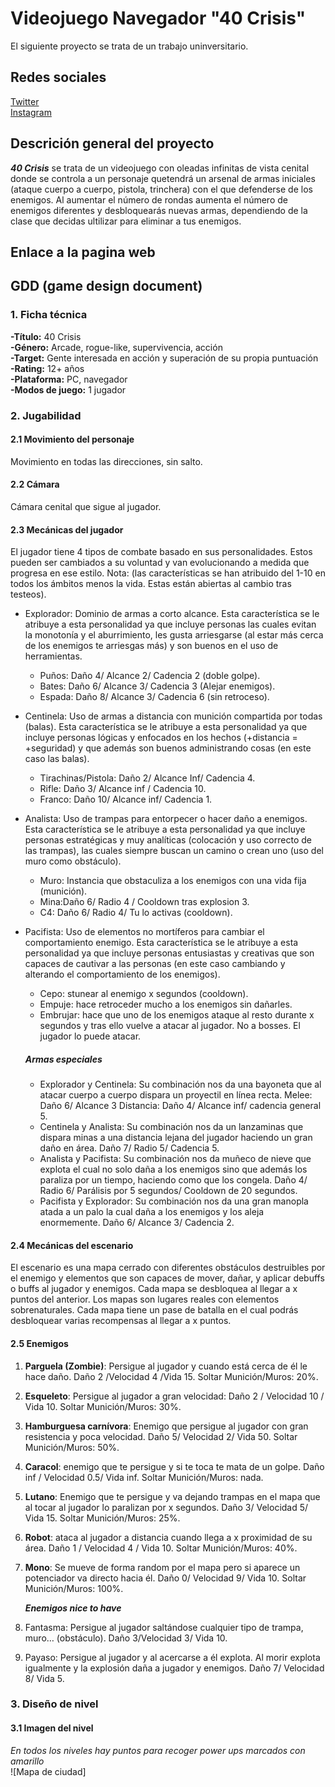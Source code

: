 # Videojuego Navegador "40 Crisis"


 El siguiente proyecto se trata de un trabajo uninversitario.

## Redes sociales

 [Twitter](https://x.com/Sombrereros_P?t=teBMrrU6sPUA7qscz4yFDQ&s=09)                                               
 [Instagram](https://www.instagram.com/sombrereros_production/)

## Descrición general del proyecto

 ***40 Crisis*** se trata de un videojuego con oleadas infinitas de vista cenital donde se controla a un personaje quetendrá un arsenal de armas iniciales (ataque cuerpo a cuerpo, pistola, trinchera) con el que defenderse de los enemigos. Al aumentar el número de rondas aumenta el número de enemigos diferentes y desbloquearás nuevas armas, dependiendo de la clase que decidas ultilizar para eliminar a tus enemigos.

## Enlace a la pagina web

## GDD (game design document)

### 1. Ficha técnica
**-Título:** 40 Crisis  
**-Género:** Arcade, rogue-like, supervivencia, acción  
**-Target:** Gente interesada en acción y superación de su propia puntuación  
**-Rating:** 12+ años  
**-Plataforma:** PC, navegador  
**-Modos de juego:** 1 jugador  

### 2. Jugabilidad
#### 2.1 Movimiento del personaje
 Movimiento en todas las direcciones, sin salto.
#### 2.2 Cámara 
 Cámara cenital que sigue al jugador.
#### 2.3 Mecánicas del jugador
El jugador tiene 4 tipos de combate basado en sus personalidades. Estos pueden ser cambiados a su voluntad y van evolucionando a medida que progresa en ese estilo. Nota: (las características se han atribuido del 1-10 en todos los ámbitos menos la vida. Estas están abiertas al cambio tras testeos).   
 - Explorador: Dominio de armas a corto alcance. Esta característica se le atribuye a esta personalidad ya que incluye personas las cuales evitan la monotonía y el aburrimiento, les gusta arriesgarse (al estar más cerca de los enemigos te arriesgas más) y son buenos en el uso de herramientas.
    - Puños: Daño 4/ Alcance 2/ Cadencia 2 (doble golpe).
    - Bates: Daño 6/ Alcance 3/ Cadencia 3 (Alejar enemigos).
    - Espada: Daño 8/ Alcance 3/ Cadencia 6 (sin retroceso).
 - Centinela: Uso de armas a distancia con munición compartida por todas (balas). Esta característica se le atribuye a esta personalidad ya que incluye personas lógicas y enfocados en los hechos (+distancia = +seguridad) y que además son buenos administrando cosas (en este caso las balas).
    - Tirachinas/Pistola: Daño 2/ Alcance  Inf/ Cadencia 4.
    - Rifle: Daño 3/ Alcance inf / Cadencia 10.
    - Franco: Daño 10/ Alcance inf/ Cadencia 1.
 - Analista: Uso de trampas para entorpecer o hacer daño a enemigos. Esta característica se le atribuye a esta personalidad ya que incluye personas estratégicas y muy analíticas (colocación y uso correcto de las trampas), las cuales siempre buscan un camino o crean uno (uso del muro como obstáculo).
    - Muro: Instancia que obstaculiza a los enemigos con una vida fija (munición).  
    - Mina:Daño 6/ Radio 4 / Cooldown tras explosion 3.
    - C4: Daño 6/ Radio 4/ Tu lo activas (cooldown).
 -  Pacifista: Uso de elementos no mortíferos para cambiar el comportamiento enemigo. Esta característica se le atribuye a esta personalidad ya que incluye personas entusiastas y creativas que son capaces de cautivar a las personas (en este caso cambiando y alterando el comportamiento de los enemigos).
    - Cepo: stunear al enemigo x segundos (cooldown).
    - Empuje: hace retroceder mucho a los enemigos sin dañarles.
    - Embrujar: hace que uno de los enemigos ataque al resto durante x segundos y tras ello vuelve a atacar al jugador. No a bosses. El jugador lo puede atacar.
  
    ##### ***Armas especiales***

    - Explorador y Centinela: Su combinación nos da una bayoneta que al atacar cuerpo a cuerpo dispara un proyectil en línea recta. Melee: Daño 6/ Alcance 3 Distancia: Daño 4/ Alcance inf/ cadencia general 5.  
    - Centinela y Analista: Su combinación nos da un lanzaminas que dispara minas a una distancia lejana del jugador haciendo un gran daño en área. Daño 7/ Radio 5/ Cadencia 5.
    - Analista y Pacifista: Su combinación nos da muñeco de nieve que explota el cual no solo daña a los enemigos sino que además los paraliza por un tiempo, haciendo como que los congela. Daño 4/ Radio 6/ Parálisis por 5 segundos/ Cooldown de 20 segundos.
    - Pacifista y Explorador: Su combinación nos da una gran manopla atada a un palo la cual daña a los enemigos y los aleja enormemente. Daño 6/ Alcance 3/ Cadencia 2.
 #### 2.4 Mecánicas del escenario
El escenario es una mapa cerrado con diferentes obstáculos destruibles por el enemigo y elementos que son capaces de mover, dañar, y aplicar debuffs o buffs al jugador y enemigos. Cada mapa se desbloquea al llegar a x puntos del anterior. Los mapas son lugares reales con elementos sobrenaturales. Cada mapa tiene un pase de batalla en el cual podrás desbloquear varias recompensas al llegar a x puntos.  
#### 2.5 Enemigos
1. **Parguela (Zombie)**: Persigue al jugador y cuando está cerca de él le hace daño. Daño 2 /Velocidad 4  /Vida 15.  Soltar Munición/Muros: 20%.
2. **Esqueleto**: Persigue al jugador a gran velocidad: Daño 2 / Velocidad 10 / Vida 10. Soltar Munición/Muros: 30%.
3. **Hamburguesa carnívora**: Enemigo que persigue al jugador con gran resistencia y poca velocidad. Daño 5/ Velocidad 2/ Vida 50. Soltar Munición/Muros: 50%.
4. **Caracol**: enemigo que te persigue y si te toca te mata de un golpe. Daño inf / Velocidad 0.5/ Vida inf. Soltar Munición/Muros: nada.
5. **Lutano**: Enemigo que te persigue y va dejando trampas en el mapa que al tocar al jugador lo paralizan por x segundos. Daño 3/ Velocidad 5/ Vida 15. Soltar Munición/Muros: 25%.
6. **Robot**: ataca al jugador a distancia cuando llega a x proximidad de su área. Daño 1 / Velocidad 4 / Vida 10. Soltar Munición/Muros: 40%.
7. **Mono**: Se mueve de forma random por el mapa pero si aparece un potenciador va directo hacia él. Daño 0/ Velocidad 9/ Vida 10. Soltar Munición/Muros: 100%.

   ***Enemigos nice to have***
1. Fantasma: Persigue al jugador saltándose cualquier tipo de trampa, muro… (obstáculo). Daño  3/Velocidad 3/ Vida 10.
2. Payaso: Persigue al jugador y al acercarse a él explota. Al morir explota igualmente y la explosión daña a jugador y enemigos. Daño 7/ Velocidad 8/ Vida 5.

### 3. Diseño de nivel 
#### 3.1  Imagen del nivel
*En todos los niveles hay puntos para recoger power ups marcados con amarillo*  
![Mapa de ciudad] 





    
    
    

 

 
      


 





